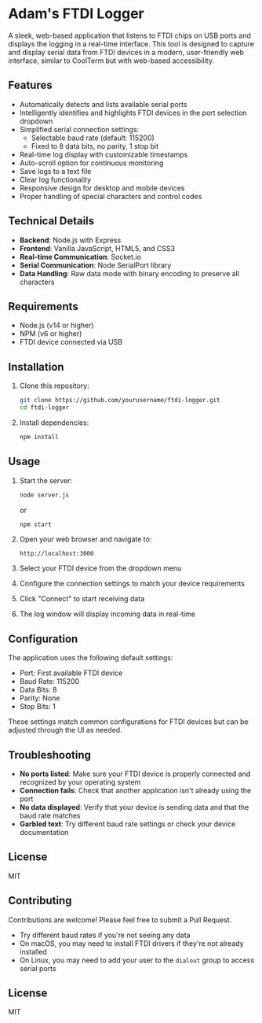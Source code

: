 # Adam's FTDI Logger

A sleek, web-based application that listens to FTDI chips on USB ports and displays the logging in a real-time interface. This tool is designed to capture and display serial data from FTDI devices in a modern, user-friendly web interface, similar to CoolTerm but with web-based accessibility.

## Features

- Automatically detects and lists available serial ports
- Intelligently identifies and highlights FTDI devices in the port selection dropdown
- Simplified serial connection settings:
  - Selectable baud rate (default: 115200)
  - Fixed to 8 data bits, no parity, 1 stop bit
- Real-time log display with customizable timestamps
- Auto-scroll option for continuous monitoring
- Save logs to a text file
- Clear log functionality
- Responsive design for desktop and mobile devices
- Proper handling of special characters and control codes

## Technical Details

- **Backend**: Node.js with Express
- **Frontend**: Vanilla JavaScript, HTML5, and CSS3
- **Real-time Communication**: Socket.io
- **Serial Communication**: Node SerialPort library
- **Data Handling**: Raw data mode with binary encoding to preserve all characters

## Requirements

- Node.js (v14 or higher)
- NPM (v6 or higher)
- FTDI device connected via USB

## Installation

1. Clone this repository:
   ```bash
   git clone https://github.com/yourusername/ftdi-logger.git
   cd ftdi-logger
   ```

2. Install dependencies:
   ```bash
   npm install
   ```

## Usage

1. Start the server:
   ```bash
   node server.js
   ```
   or
   ```bash
   npm start
   ```

2. Open your web browser and navigate to:
   ```
   http://localhost:3000
   ```

3. Select your FTDI device from the dropdown menu
4. Configure the connection settings to match your device requirements
5. Click "Connect" to start receiving data
6. The log window will display incoming data in real-time

## Configuration

The application uses the following default settings:
- Port: First available FTDI device
- Baud Rate: 115200
- Data Bits: 8
- Parity: None
- Stop Bits: 1

These settings match common configurations for FTDI devices but can be adjusted through the UI as needed.

## Troubleshooting

- **No ports listed**: Make sure your FTDI device is properly connected and recognized by your operating system
- **Connection fails**: Check that another application isn't already using the port
- **No data displayed**: Verify that your device is sending data and that the baud rate matches
- **Garbled text**: Try different baud rate settings or check your device documentation

## License

MIT

## Contributing

Contributions are welcome! Please feel free to submit a Pull Request.
- Try different baud rates if you're not seeing any data
- On macOS, you may need to install FTDI drivers if they're not already installed
- On Linux, you may need to add your user to the `dialout` group to access serial ports

## License

MIT
